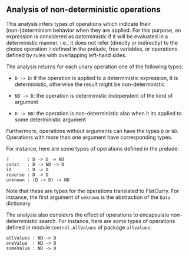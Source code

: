 Analysis of non-deterministic operations
----------------------------------------

This analysis infers types of operations which indicate
their (non-)determinism behavior when they are applied.
For this purpose, an expression is considered as _deterministic_
if it will be evaluated in a deterministic manner, i.e.,
it does not refer (directly or indirectly) to the choice
operation `?` defined in the prelude, free variables,
or operations defined by rules with overlapping left-hand sides.

The analysis returns for each unary operation one of the following types:

* `D -> D`: if the operation is applied to a deterministic expression,
  it is deterministic, otherwise the result might be non-deterministic

* `ND -> D`: the operation is deterministic independent of the kind of
  argument

* `D -> ND`: the operation is non-deterministic also when it its applied
  to some deterministic argument

Furthermore, operations without arguments can have the types `D` or `ND`.
Operations with more than one argument have corresponding types.

For instance, here are some types of operations defined in the prelude:

    ?       : D -> D -> ND
    const   : D -> ND -> D
    id      : D -> D
    reverse : D -> D
    unknown : (D -> D) -> ND

Note that these are types for the operations translated to FlatCurry.
For instance, the first argument of `unknown` is the abstraction
of the `Data` dictionary.

The analysis also considers the effect of operations to encapsulate
non-deterministic search. For instance, here are some types
of operations defined in module `Control.AllValues` of package `allvalues`:

    allValues : ND -> D
    oneValue  : ND -> D
    someValue : ND -> D
